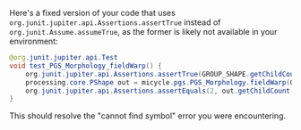 Here's a fixed version of your code that uses `org.junit.jupiter.api.Assertions.assertTrue` instead of `org.junit.Assume.assumeTrue`, as the former is likely not available in your environment:

```java
@org.junit.jupiter.api.Test
void test_PGS_Morphology_fieldWarp() {
    org.junit.jupiter.api.Assertions.assertTrue(GROUP_SHAPE.getChildCount() == 2);
    processing.core.PShape out = micycle.pgs.PGS_Morphology.fieldWarp(GROUP_SHAPE, 10, 1, false);
    org.junit.jupiter.api.Assertions.assertEquals(2, out.getChildCount());
}
```

This should resolve the "cannot find symbol" error you were encountering.